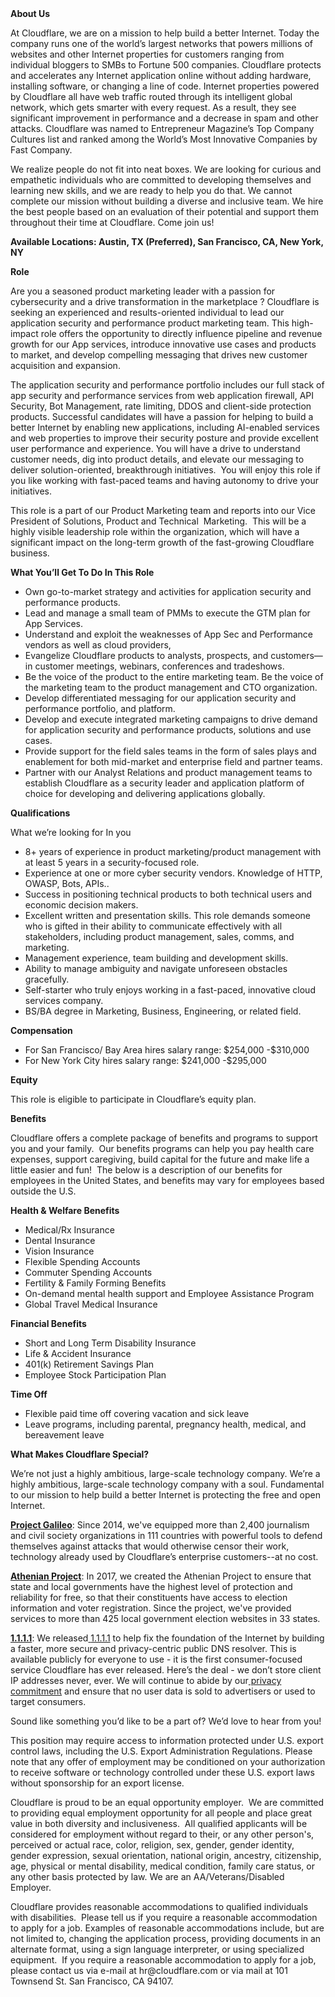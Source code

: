 <div class="content-intro">
	<div><strong>About Us</strong></div>
	<div>
		<p>At Cloudflare, we are on a mission to help build a better Internet. Today the company runs one of the world’s largest networks that powers millions of websites and other Internet properties for customers ranging from individual bloggers to SMBs to Fortune 500 companies. Cloudflare protects and accelerates any Internet application online without adding hardware, installing software, or changing a line of code. Internet properties powered by Cloudflare all have web traffic routed through its intelligent global network, which gets smarter with every request. As a result, they see significant improvement in performance and a decrease in spam and other attacks. Cloudflare was named to Entrepreneur Magazine’s Top Company Cultures list and ranked among the World’s Most Innovative Companies by Fast Company.&nbsp;</p>
		<p><span style="font-weight: 400;">We realize people do not fit into neat boxes. We are looking for curious and empathetic individuals who are committed to developing themselves and learning new skills, and we are ready to help you do that. We cannot complete our mission without building a diverse and inclusive team. We hire the best people based on an evaluation of their potential and support them throughout their time at Cloudflare. Come join us!&nbsp;</span></p>
	</div>
</div>
<p><strong>Available Locations: Austin, TX (Preferred), San Francisco, CA, New York, NY</strong></p>
<p><strong>Role</strong></p>
<p>Are you a seasoned product marketing leader with a passion for cybersecurity and a drive transformation in the marketplace ? Cloudflare is seeking an experienced and results-oriented individual to lead our application security and performance product marketing team. This high-impact role offers the opportunity to directly influence pipeline and revenue growth for our App services, introduce innovative use cases and products to market, and develop compelling messaging that drives new customer acquisition and expansion.</p>
<p>The application security and performance portfolio includes our full stack of app security and performance services from web application firewall, API Security, Bot Management, rate limiting, DDOS and client-side protection products. Successful candidates will have a passion for helping to build a better Internet by enabling new applications, including AI-enabled services and web properties to improve their security posture and provide excellent user performance and experience. You will have a drive to understand customer needs, dig into product details, and elevate our messaging to deliver solution-oriented, breakthrough initiatives.&nbsp; You will enjoy this role if you like working with fast-paced teams and having autonomy to drive your initiatives.&nbsp;</p>
<p>This role is a part of our Product Marketing team and reports into our Vice President of Solutions, Product and Technical&nbsp; Marketing.&nbsp; This will be a highly visible leadership role within the organization, which will have a significant impact on the long-term growth of the fast-growing Cloudflare business.</p>
<p><strong>What You’ll Get To Do In This Role</strong></p>
<ul>
	<li>Own go-to-market strategy and activities for application security and performance products.&nbsp;</li>
	<li>Lead and manage a small team of PMMs to execute the GTM plan for App Services.</li>
	<li>Understand and exploit the weaknesses of App Sec and Performance vendors as well as cloud providers,</li>
	<li>Evangelize Cloudflare products to analysts, prospects, and customers—in customer meetings, webinars, conferences and tradeshows.</li>
	<li>Be the voice of the product to the entire marketing team. Be the voice of the marketing team to the product management and CTO organization.</li>
	<li>Develop differentiated messaging for our application security and performance portfolio, and platform.</li>
	<li>Develop and execute integrated marketing campaigns to drive demand for application security and performance products, solutions and use cases.</li>
	<li>Provide support for the field sales teams in the form of sales plays and enablement for both mid-market and enterprise field and partner teams.&nbsp;</li>
	<li>Partner with our Analyst Relations and product management teams to establish Cloudflare as a security leader and application platform of choice for developing and delivering applications globally.&nbsp;</li>
</ul>
<p><strong>Qualifications</strong></p>
<p>What we’re looking for In you</p>
<ul>
	<li>8+ years of experience in product marketing/product management with at least 5 years in a security-focused role.&nbsp;</li>
	<li>Experience at one or more cyber security vendors. Knowledge of HTTP, OWASP, Bots, APIs..</li>
	<li>Success in positioning technical products to both technical users and economic decision makers.</li>
	<li>Excellent written and presentation skills. This role demands someone who is gifted in their ability to communicate effectively with all stakeholders, including product management, sales, comms, and marketing.</li>
	<li>Management experience, team building and development skills.</li>
	<li>Ability to manage ambiguity and navigate unforeseen obstacles gracefully.</li>
	<li>Self-starter who truly enjoys working in a fast-paced, innovative cloud services company.</li>
	<li>BS/BA degree in Marketing, Business, Engineering, or related field.</li>
</ul>
<p><strong>Compensation</strong></p>
<ul>
	<li>For San Francisco/ Bay Area hires salary range: $254,000 -$310,000</li>
	<li>For New York City hires salary range: $241,000 -$295,000</li>
</ul>
<p><strong>Equity</strong></p>
<p>This role is eligible to participate in Cloudflare’s equity plan.</p>
<p><strong>Benefits</strong></p>
<p>Cloudflare offers a complete package of benefits and programs to support you and your family.&nbsp; Our benefits programs can help you pay health care expenses, support caregiving, build capital for the future and make life a little easier and fun!&nbsp; The below is a description of our benefits for employees in the United States, and benefits may vary for employees based outside the U.S.</p>
<p><strong>Health &amp; Welfare Benefits</strong></p>
<ul>
	<li>Medical/Rx Insurance</li>
	<li>Dental Insurance</li>
	<li>Vision Insurance</li>
	<li>Flexible Spending Accounts</li>
	<li>Commuter Spending Accounts</li>
	<li>Fertility &amp; Family Forming Benefits</li>
	<li>On-demand mental health support and Employee Assistance Program</li>
	<li>Global Travel Medical Insurance</li>
</ul>
<p><strong>Financial Benefits</strong></p>
<ul>
	<li>Short and Long Term Disability Insurance</li>
	<li>Life &amp; Accident Insurance</li>
	<li>401(k) Retirement Savings Plan</li>
	<li>Employee Stock Participation Plan</li>
</ul>
<p><strong>Time Off</strong></p>
<ul>
	<li>Flexible paid time off covering vacation and sick leave</li>
	<li>Leave programs, including parental, pregnancy health, medical, and bereavement leave</li>
</ul>
<div class="content-conclusion">
	<p><strong>What Makes Cloudflare Special?</strong></p>
	<p><span style="font-weight: 400;">We’re not just a highly ambitious, large-scale technology company. We’re a highly ambitious, large-scale technology company with a soul. Fundamental to our mission to help build a better Internet is protecting the free and open Internet.</span></p>
	<p><a href="https://blog.cloudflare.com/protecting-free-expression-online/"><strong>Project Galileo</strong></a><span style="font-weight: 400;">: Since 2014, we've equipped more than 2,400 journalism and civil society organizations in 111 countries with powerful tools to defend themselves against attacks that would otherwise censor their work, technology already used by Cloudflare’s enterprise customers--at no cost.</span></p>
	<p><strong><a href="https://www.cloudflare.com/athenian/">Athenian Project</a></strong><span style="font-weight: 400;">: In 2017, we created the Athenian Project to ensure that state and local governments have the highest level of protection and reliability for free, so that their constituents have access to election information and voter registration. Since the project, we've provided services to more than 425 local government election websites in 33 states.</span></p>
	<p><a href="https://1.1.1.1/"><strong>1.1.1.1</strong></a><span style="font-weight: 400;">: We released</span><a href="https://1.1.1.1/"> <span style="font-weight: 400;">1.1.1.1</span></a><span style="font-weight: 400;"> to help fix the foundation of the Internet by building a faster, more secure and privacy-centric public DNS resolver. This is available publicly for everyone to use - it is the first consumer-focused service Cloudflare has ever released. Here’s the deal - we don’t store client IP addresses never, ever. We will continue to abide by our</span><a href="https://developers.cloudflare.com/1.1.1.1/privacy/public-dns-resolver"> privacy commitment</a><span style="font-weight: 400;"> and ensure that no user data is sold to advertisers or used to target consumers.</span></p>
	<p><span style="font-weight: 400;">Sound like something you’d like to be a part of? We’d love to hear from you!</span></p>
	<p><span style="font-weight: 400;">This position may require access to information protected under U.S. export control laws, including the U.S. Export Administration Regulations. Please note that any offer of employment may be conditioned on your authorization to receive software or technology controlled under these U.S. export laws without sponsorship for an export license.</span></p>
	<p><span style="font-weight: 400;">Cloudflare is proud to be an equal opportunity employer. &nbsp;We are committed to providing equal employment opportunity for all people and place great value in both diversity and inclusiveness. &nbsp;All qualified applicants will be considered for employment without regard to their, or any other person's, perceived or actual</span> <span style="font-weight: 400;">race, color, religion, sex, gender, gender identity, gender expression, sexual orientation, national origin, ancestry, citizenship, age, physical or mental disability, medical condition, family care status, or any other basis protected by law. </span><span style="font-weight: 400;">We are an AA/Veterans/Disabled Employer.</span></p>
	<p><span style="font-weight: 400;">Cloudflare provides reasonable accommodations to qualified individuals with disabilities. &nbsp;Please tell us if you require a reasonable accommodation to apply for a job. Examples of reasonable accommodations include, but are not limited to, changing the application process, providing documents in an alternate format, using a sign language interpreter, or using specialized equipment. &nbsp;If you require a reasonable accommodation to apply for a job, please contact us via e-mail at </span><span style="font-weight: 400;">hr@cloudflare.com</span><span style="font-weight: 400;"> or via mail at 101 Townsend St. San Francisco, CA 94107.</span></p>
</div>